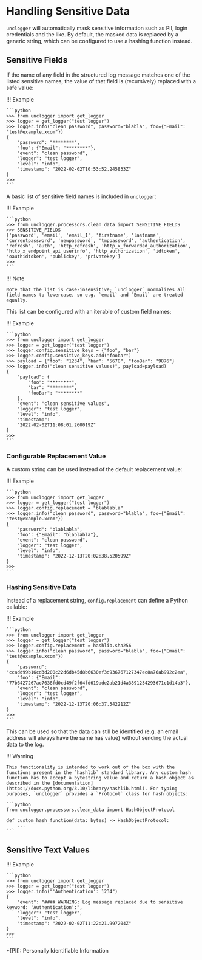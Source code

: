 # Handling Sensitive Data

`unclogger` will automatically mask sensitive information such as PII, login credentials and the like. By default, the masked data is replaced by a generic string, which can be configured to use a hashing function instead.


## Sensitive Fields

If the name of any field in the structured log message matches one of the listed sensitive names, the value of that field is (recursively) replaced with a safe value:

!!! Example

    ```python
    >>> from unclogger import get_logger
    >>> logger = get_logger("test logger")
    >>> logger.info("clean password", password="blabla", foo={"Email": "test@example.xcom"})
    {
        "password": "********",
        "foo": {"Email": "********"},
        "event": "clean password",
        "logger": "test logger",
        "level": "info",
        "timestamp": "2022-02-02T10:53:52.245833Z"
    }
    >>>
    ```

A basic list of sensitive field names is included in `unclogger`:

!!! Example

    ```python
    >>> from unclogger.processors.clean_data import SENSITIVE_FIELDS
    >>> SENSITIVE_FIELDS
    ['password', 'email', 'email_1', 'firstname', 'lastname', 'currentpassword', 'newpassword', 'tmppassword', 'authentication', 'refresh', 'auth', 'http_refresh', 'http_x_forwarded_authorization', 'http_x_endpoint_api_userinfo', 'http_authorization', 'idtoken', 'oauthidtoken', 'publickey', 'privatekey']
    >>>
    ```

!!! Note

    Note that the list is case-insensitive; `unclogger` normalizes all field names to lowercase, so e.g. `email` and `Email` are treated equally.

This list can be configured with an iterable of custom field names:

!!! Example

    ```python
    >>> from unclogger import get_logger
    >>> logger = get_logger("test logger")
    >>> logger.config.sensitive_keys = {"foo", "bar"}
    >>> logger.config.sensitive_keys.add("foobar")
    >>> payload = {"foo": "1234", "bar": "5678", "fooBar": "9876"}
    >>> logger.info("clean sensitive values)", payload=payload)
    {
        "payload": {
            "foo": "********",
            "bar": "********",
            "fooBar": "********"
        },
        "event": "clean sensitive values",
        "logger": "test logger",
        "level": "info",
        "timestamp":
        "2022-02-02T11:08:01.260019Z"
    }
    >>>
    ```

### Configurable Replacement Value

A custom string can be used instead of the default replacement value:

!!! Example

    ```python
    >>> from unclogger import get_logger
    >>> logger = get_logger("test logger")
    >>> logger.config.replacement = "blablabla"
    >>> logger.info("clean password", password="blabla", foo={"Email": "test@example.xcom"})
    {
        "password": "blablabla",
        "foo": {"Email": "blablabla"},
        "event": "clean password",
        "logger": "test logger",
        "level": "info",
        "timestamp": "2022-12-13T20:02:38.520599Z"
    }
    >>>
    ```

### Hashing Sensitive Data

Instead of a replacement string, `config.replacement` can define a Python callable:

!!! Example

    ```python
    >>> from unclogger import get_logger
    >>> logger = get_logger("test logger")
    >>> logger.config.replacement = hashlib.sha256
    >>> logger.info("clean password", password="blabla", foo={"Email": "test@example.xcom"})
    {
        "password": "ccadd99b16cd3d200c22d6db45d8b6630ef3d936767127347ec8a76ab992c2ea",
        "foo": {"Email": "77b6427267ac7638fd0cd49f2f64fd619ade2ab21d4a3891234293671c1d14b3"},
        "event": "clean password",
        "logger": "test logger",
        "level": "info",
        "timestamp": "2022-12-13T20:06:37.542212Z"
    }
    >>>
    ```

This can be used so that the data can still be identified (e.g. an email address will always have the same has value) without sending the actual data to the log.

!!! Warning

    This functionality is intended to work out of the box with the functions present in the `hashlib` standard library. Any custom hash function has to accept a bytestring value and return a hash object as described in the [documentation](https://docs.python.org/3.10/library/hashlib.html). For typing purposes, `unclogger` provides a `Protocol` class for hash objects:
    
    ```python
    from unclogger.processors.clean_data import HashObjectProtocol
    
    def custom_hash_function(data: bytes) -> HashObjectProtocol:
        ...
    ```

## Sensitive Text Values

!!! Example

    ```python
    >>> from unclogger import get_logger
    >>> logger = get_logger("test logger")
    >>> logger.info("'Authentication': 1234")
    {
        "event": "#### WARNING: Log message replaced due to sensitive keyword: 'Authentication':",
        "logger": "test logger",
        "level": "info",
        "timestamp": "2022-02-02T11:22:21.997204Z"
    }
    >>>
    ```

*[PII]: Personally Identifiable Information